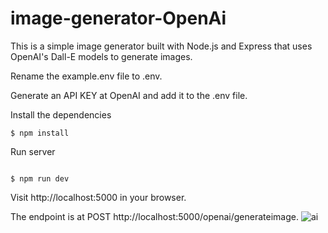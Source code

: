 # image-generator-OpenAi
This is a simple image generator built with Node.js and Express that uses OpenAI's Dall-E models to generate images.


Rename the example.env file to .env.

Generate an API KEY at OpenAI and add it to the .env file.

Install the dependencies



```
$ npm install 
```


Run server



```

$ npm run dev 
```

Visit http://localhost:5000 in your browser.

The endpoint is at POST http://localhost:5000/openai/generateimage.
![ai](https://user-images.githubusercontent.com/93933264/207322823-05326319-cf31-4c55-b4eb-9792eedcaa06.png)
